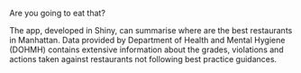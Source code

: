 Are you going to eat that?

The app, developed in Shiny, can summarise where are the best restaurants in Manhattan.
Data provided by Department of Health and Mental Hygiene (DOHMH) contains extensive information about the grades, violations and actions taken against restaurants not following best practice guidances. 

